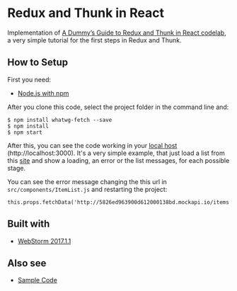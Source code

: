 # Redux and Thunk in React

Implementation of [A Dummy’s Guide to Redux and Thunk in React codelab](https://medium.com/@stowball/a-dummys-guide-to-redux-and-thunk-in-react-d8904a7005d3), a very simple tutorial for the first steps in Redux and Thunk.

## How to Setup

First you need:

* [Node.js with npm](https://nodejs.org/en/)

After you clone this code, select the project folder in the command line and:

```
$ npm install whatwg-fetch --save
$ npm install
$ npm start
```

After this, you can see the code working in your [local host](http://localhost:3000) (http://localhost:3000).
It's a very simple example, that just load a list from this [site](http://5826ed963900d612000138bd.mockapi.io/items) and show a loading, an error or the list messages, for each possible stage.

You can see the error message changing the this url in `src/components/ItemList.js` and restarting the project:
```
this.props.fetchData('http://5826ed963900d612000138bd.mockapi.io/items');
```


## Built with

* [WebStorm 2017.1.1](https://www.jetbrains.com/webstorm/)

## Also see

* [Sample Code](https://github.com/stowball/dummys-guide-to-redux-and-thunk-react)